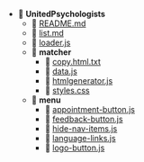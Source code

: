 - 📂 __UnitedPsychologists__
   - 📄 [README.md](README.md)
   - 📄 [list.md](list.md)
   - 📄 [loader.js](loader.js)
   - 📂 __matcher__
     - 📄 [copy.html.txt](matcher/copy.html.txt)
     - 📄 [data.js](matcher/data.js)
     - 📄 [htmlgenerator.js](matcher/htmlgenerator.js)
     - 📄 [styles.css](matcher/styles.css)
   - 📂 __menu__
     - 📄 [appointment\-button.js](menu/appointment-button.js)
     - 📄 [feedback\-button.js](menu/feedback-button.js)
     - 📄 [hide\-nav\-items.js](menu/hide-nav-items.js)
     - 📄 [language\-links.js](menu/language-links.js)
     - 📄 [logo\-button.js](menu/logo-button.js)

